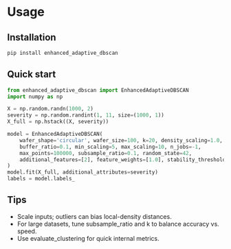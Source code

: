 # Usage

## Installation
```bash
pip install enhanced_adaptive_dbscan
```

## Quick start
```python
from enhanced_adaptive_dbscan import EnhancedAdaptiveDBSCAN
import numpy as np

X = np.random.randn(1000, 2)
severity = np.random.randint(1, 11, size=(1000, 1))
X_full = np.hstack((X, severity))

model = EnhancedAdaptiveDBSCAN(
    wafer_shape='circular', wafer_size=100, k=20, density_scaling=1.0,
    buffer_ratio=0.1, min_scaling=5, max_scaling=10, n_jobs=-1,
    max_points=100000, subsample_ratio=0.1, random_state=42,
    additional_features=[2], feature_weights=[1.0], stability_threshold=0.6
)
model.fit(X_full, additional_attributes=severity)
labels = model.labels_
```

## Tips
- Scale inputs; outliers can bias local-density distances.
- For large datasets, tune subsample_ratio and k to balance accuracy vs. speed.
- Use evaluate_clustering for quick internal metrics.
